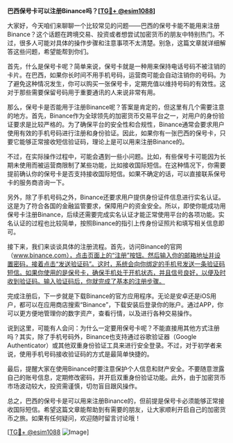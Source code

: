 **巴西保号卡可以注册Binance吗？[[TG💪+ @esim1088](https://t.me/s/esim1088)]**

大家好，今天咱们来聊聊一个比较常见的问题——巴西的保号卡能不能用来注册Binance？这个话题在跨境交易、投资或者想尝试加密货币的朋友中特别热门。不过，很多人可能对具体的操作步骤和注意事项不太清楚。别急，这篇文章就详细解答这些问题，希望能帮到你们。

首先，什么是保号卡呢？简单来说，保号卡就是一种用来保持电话号码不被注销的卡片。在巴西，如果你长时间不用手机号码，运营商可能会自动注销你的号码。为了避免这种情况发生，你可以购买一张保号卡，定期充值以维持号码的有效性。这对于那些需要保留号码用于重要通讯的人来说非常有用。

那么，保号卡是否能用于注册Binance呢？答案是肯定的，但这里有几个需要注意的地方。首先，Binance作为全球领先的加密货币交易平台之一，对用户的身份验证要求是比较严格的。为了确保平台的安全性和合规性，Binance通常会要求用户使用有效的手机号码进行注册和身份验证。因此，如果你有一张巴西的保号卡，只要它能够正常接收短信验证码，理论上是可以用来注册Binance的。

不过，在实际操作过程中，可能会遇到一些小问题。比如，有些保号卡可能因为长期未使用而被运营商限制了某些功能，比如接收国际短信。在这种情况下，你需要提前确认你的保号卡是否支持接收国际短信。如果不确定的话，可以直接联系保号卡的服务商咨询一下。

另外，除了手机号码之外，Binance还要求用户提供身份证件信息进行实名认证。这是为了符合各国的金融监管要求，保障用户的资金安全。所以，即使你能成功用保号卡注册Binance，后续还需要完成实名认证才能正常使用平台的各项功能。实名认证的过程也比较简单，按照Binance的指引上传身份证照片和填写相关信息即可。

接下来，我们来谈谈具体的注册流程。首先，访问Binance的官网（www.binance.com），点击页面上的“注册”按钮。然后输入你的邮箱地址并设置密码，接着点击“发送验证码”。这时，系统会向你绑定的手机号发送一条验证码短信。如果你使用的是保号卡，确保手机处于开机状态，并且信号良好，以便及时收到验证码。输入验证码后，你就完成了基本的注册步骤。

完成注册后，下一步就是下载Binance的官方应用程序。无论是安卓还是iOS用户，都可以在应用商店搜索“Binance”，下载安装后登录你的账户。通过APP，你可以更方便地管理你的数字资产，查看行情，以及进行各种交易操作。

说到这里，可能有人会问：为什么一定要用保号卡呢？不能直接用其他方式注册吗？其实，除了手机号码外，Binance也支持通过谷歌验证器（Google Authenticator）或其他双重身份验证工具来进行安全登录。不过，对于初学者来说，使用手机号码接收验证码的方式是最简单快捷的。

最后，提醒大家在使用Binance时要注意保护个人信息和财产安全。不要随意泄露自己的账号信息，定期修改密码，并开启双重身份验证功能。此外，由于加密货币市场波动较大，投资需谨慎，切勿盲目跟风操作。

总之，巴西的保号卡是可以用来注册Binance的，但前提是保号卡必须能够正常接收国际短信。希望这篇文章能帮助到有需要的朋友，让大家顺利开启自己的加密货币之旅。如果有任何疑问，欢迎随时留言讨论哦！

[[TG💪+ @esim1088](https://t.me/s/esim1088) ![Image](https://i.postimg.cc/4NQfJmqS/Snipaste-2025-05-13-00-14-12.png)]